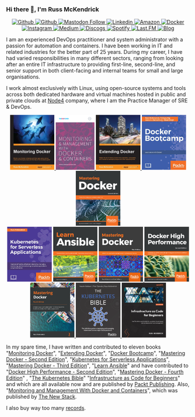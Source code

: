 ### Hi there 👋, I'm Russ McKendrick

<p align="center">
    <a href="https://github.com/russmckendrick">
        <img src="https://img.shields.io/badge/-Github-000?style=flat&amp;logo=Github&amp;logoColor=white" alt="Github">
    </a> 
    <a href="https://twitter.com/russmckendrick/">
        <img src="https://img.shields.io/badge/-Twitter-1da1f2?style=flat&amp;logo=Twitter&amp;logoColor=white" alt="Github">
    </a> 
    <a rel="me" href="https://social.mckendrick.io/@russ">
        <img alt="Mastodon Follow" src="https://img.shields.io/mastodon/follow/109285992453842904?domain=https%3A%2F%2Fsocial.mckendrick.io">
    </a>
    <a href="https://www.linkedin.com/in/russmckendrick/">
        <img src="https://img.shields.io/badge/-LinkedIn-0077b5?style=flat&amp;logo=Linkedin&amp;logoColor=white" alt="Linkedin">
    </a> 
    <a href="https://www.amazon.com/author/russmckendrick">
        <img src="https://img.shields.io/badge/-Amazon-ff9900?style=flat&amp;logo=Amazon&amp;logoColor=white" alt="Amazon">
    </a> 
    <a href="https://hub.docker.com/u/russmckendrick/">
        <img src="https://img.shields.io/badge/-Docker-0db7ed?style=flat&amp;labelColor=0db7ed&amp;logo=docker&amp;logoColor=white" alt="Docker">
    </a> 
    <a href="https://www.instagram.com/russmckendrick/">
        <img src="https://img.shields.io/badge/-Instagram-e1306c?style=flat&amp;labelColor=e1306c&amp;logo=Instagram&amp;logoColor=white" alt="Instagram">
    </a> 
    <a href="https://russmckendrick.medium.com/">
        <img src="https://img.shields.io/badge/-Medium-00ab6c?style=flat&amp;labelColor=00ab6c&amp;logo=Medium&amp;logoColor=white" alt="Medium">
    </a> 
    <a href="https://www.discogs.com/user/russmck/collection?header=1">
        <img src="https://img.shields.io/badge/-Discogs-333333?style=flat&amp;labelColor=333333&amp;logo=Discogs&amp;logoColor=white" alt="Discogs">
    </a> 
    <a href="https://open.spotify.com/user/russmckendrick">
        <img src="https://img.shields.io/badge/-Spotify-1db954?style=flat&amp;labelColor=1db954&amp;logo=Spotify&amp;logoColor=white" alt="Spotify">
    </a>
    <a href="https://www.last.fm/user/RussMckendrick">
        <img src="https://img.shields.io/badge/-Last.FM-D51007?style=flat&amp;labelColor=D51007&amp;logo=Last.FM&amp;logoColor=white" alt="Last.FM">
    </a>
    <a href="https://www.mediaglasses.blog/">
        <img src="https://img.shields.io/badge/-Blog-738A94?style=flat&amp;labelColor=738A94&amp;logo=Ghost&amp;logoColor=white" alt="Blog">
    </a>
</p>

I am an experienced DevOps practitioner and system administrator with a passion for automation and containers. I have been working in IT and related industries for the better part of 25 years. During my career, I have had varied responsibilities in many different sectors, ranging from looking after an entire IT infrastructure to providing first-line, second-line, and senior support in both client-facing and internal teams for small and large organisations.

I work almost exclusively with Linux, using open-source systems and tools across both dedicated hardware and virtual machines hosted in public and private clouds at [Node4](https://www.node4.co.uk/) company, where I am the Practice Manager of SRE & DevOps.

<p align="center">
  <a href="https://www.packtpub.com/virtualization-and-cloud/monitoring-docker/">
    <img src='https://raw.githubusercontent.com/russmckendrick/russmckendrick/master/img/02.jpg' align='centre' height='150'>
  </a>
  <a href="https://thenewstack.io/ebooks/docker-and-containers/monitoring-management-docker-containers/">
    <img src='https://raw.githubusercontent.com/russmckendrick/russmckendrick/master/img/01.png' align='centre' height='150'>
  </a>
  <a href="https://www.packtpub.com/networking-and-servers/extending-docker/">
    <img src='https://raw.githubusercontent.com/russmckendrick/russmckendrick/master/img/03.jpg' align='centre' height='150'>
  </a>
  <a href="https://www.packtpub.com/virtualization-and-cloud/docker-bootcamp/">
    <img src='https://raw.githubusercontent.com/russmckendrick/russmckendrick/master/img/04.jpg' align='centre' height='150'>
  </a>
  <a href="https://www.packtpub.com/virtualization-and-cloud/mastering-docker-second-edition">
    <img src='https://raw.githubusercontent.com/russmckendrick/russmckendrick/master/img/05.jpg' align='centre' height='150'>
  </a><br>
  <a href="https://www.packtpub.com/networking-and-servers/kubernetes-serverless-applications/">
    <img src='https://raw.githubusercontent.com/russmckendrick/russmckendrick/master/img/06.jpg' align='centre' height='150'>
  </a>
  <a href="https://www.packtpub.com/virtualization-and-cloud/learn-ansible/">
    <img src='https://raw.githubusercontent.com/russmckendrick/russmckendrick/master/img/07.png' align='centre' height='150'>
  </a>
  <a href="https://www.packtpub.com/virtualization-and-cloud/mastering-docker-third-edition/">
    <img src='https://raw.githubusercontent.com/russmckendrick/russmckendrick/master/img/08.jpg' align='centre' height='150'>
  </a>
  <a href="https://www.packtpub.com/networking-and-servers/docker-high-performance-second-edition/">
    <img src='https://raw.githubusercontent.com/russmckendrick/russmckendrick/master/img/09.png' align='centre' height='150'>
  </a>
  <a href="https://www.packtpub.com/gb/cloud-networking/mastering-docker-fourth-edition/">
    <img src='https://raw.githubusercontent.com/russmckendrick/russmckendrick/master/img/10.jpg' align='centre' height='150'>
  </a>
  <a href="https://www.packtpub.com/product/the-kubernetes-bible/">
    <img src='https://raw.githubusercontent.com/russmckendrick/russmckendrick/master/img/11.png' align='centre' height='150'>
  </a>
  <a href="https://www.packtpub.com/product/infrastructure-as-code-for-beginners/9781837631636">
    <img src='https://raw.githubusercontent.com/russmckendrick/russmckendrick/master/img/12.jpg' align='centre' height='150'>
  </a>
</p>

In my spare time, I have written and contributed to eleven books "[Monitoring Docker](https://www.packtpub.com/virtualization-and-cloud/monitoring-docker)", "[Extending Docker](https://www.packtpub.com/networking-and-servers/extending-docker)", "[Docker Bootcamp](https://www.packtpub.com/virtualization-and-cloud/docker-bootcamp)", "[Mastering Docker - Second Edition](https://www.packtpub.com/virtualization-and-cloud/mastering-docker-second-edition)", "[Kubernetes for Serverless Applications](https://www.packtpub.com/networking-and-servers/kubernetes-serverless-applications)", "[Mastering Docker - Third Edition](https://www.packtpub.com/virtualization-and-cloud/mastering-docker-third-edition)", "[Learn Ansible](https://www.packtpub.com/virtualization-and-cloud/learn-ansible)" and have contributed to "[Docker High Performance - Second Edition](https://www.packtpub.com/networking-and-servers/docker-high-performance-second-edition)", "[Mastering Docker - Fourth Edition](https://www.packtpub.com/gb/cloud-networking/mastering-docker-fourth-edition)" , "[The Kubernetes Bible](https://www.packtpub.com/product/the-kubernetes-bible/)" "[Infrastructure as Code for Beginners](https://www.packtpub.com/product/infrastructure-as-code-for-beginners/9781837631636)" and which are all available now and are published by [Packt Publishing](https://www.packtpub.com/). Also, "[Monitoring and Management With Docker and Containers](https://thenewstack.io/identifying-collecting-container-data/)", which was published by [The New Stack](https://thenewstack.io/).

I also buy way too many [records](https://www.mckendrick.rocks/).

<link rel="me" href="https://social.mckendrick.io/@russ">
